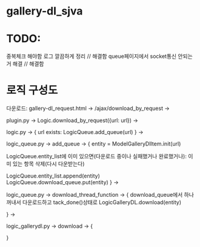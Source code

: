 # gallery-dl_sjva

# TODO:
중복체크 해야함
로그 깔끔하게 정리 // 해결함
queue페이지에서 socket통신 안되는거 해결 // 해결함 

# 로직 구성도

다운로드:
gallery-dl_request.html -> /ajax/download_by_request ->

plugin.py -> Logic.download_by_request({url: url}) ->

logic.py -> {
  url exists:
    LogicQueue.add_queue(url)
} ->

logic_queue.py -> add_queue -> {
  entity = ModelGalleryDlItem.init(url)
  
  LogicQueue.entity_list에 이미 있으면(다운로드 중이나 실패했거나 완료했거나):
    이미 있는 항목 삭제(다시 다운받는다)
  
  LogicQueue.entity_list.append(entity)
  LogicQueue.download_queue.put(entity)
} ->

logic_queue.py -> download_thread_function -> {
  download_queue에서 하나 꺼내서 다운로드하고 tack_done()상태로
  LogicGalleryDL.download(entity)

} ->

logic_gallerydl.py -> download -> {

}

